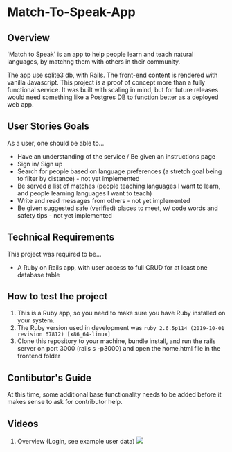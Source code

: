 # Match-To-Speak-App
## Overview
'Match to Speak' is an app to help people learn and teach natural languages, by matchng them with others in their community.

The app use sqlite3 db, with Rails.
The front-end content is rendered with vanilla Javascript.
This project is a proof of concept more than a fully functional service.
It was built with scaling in mind, but for future releases would need something like a Postgres DB to function better as a deployed web app.


## User Stories Goals
As a user, one should be able to...
- Have an understanding of the service / Be given an instructions page
- Sign in/ Sign up
- Search for people based on language preferences (a stretch goal being to filter by distance) - not yet implemented
- Be served a list of matches (people teaching languages I want to learn, and people learning languages I want to teach)
- Write and read messages from others - not yet implemented
- Be given suggested safe (verified) places to meet, w/ code words and safety tips  - not yet implemented

## Technical Requirements
This project was required to be...
- A Ruby on Rails app, with user access to full CRUD for at least one database table

## How to test the project
1. This is a Ruby app, so you need to make sure you have Ruby installed on your system.
2. The Ruby version used in development was `ruby 2.6.5p114 (2019-10-01 revision 67812) [x86_64-linux]`
3. Clone this repository to your machine, bundle install, and run the rails server on port 3000 (rails s -p3000) and open the home.html file in the frontend folder

## Contibutor's Guide
At this time, some additional base functionality needs to be added before it makes sense to ask for contributor help.

## Videos
1. Overview (Login, see example user data)
![](overview.gif)
